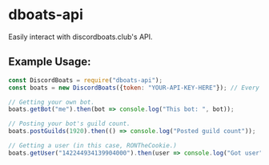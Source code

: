 # dboats-api
Easily interact with discordboats.club's API.

## Example Usage:

```js
const DiscordBoats = require("dboats-api");
const boats = new DiscordBoats({token: "YOUR-API-KEY-HERE"}); // Every bot has a diffrent api key.

// Getting your own bot.
boats.getBot("me").then(bot => console.log("This bot: ", bot));

// Posting your bot's guild count.
boats.postGuilds(1920).then(() => console.log("Posted guild count"));

// Getting a user (in this case, RONTheCookie.)
boats.getUser("142244934139904000").then(user => console.log("Got user", user));
```